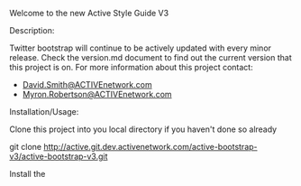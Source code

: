 Welcome to the new Active Style Guide V3

Description:

Twitter bootstrap will continue to be actively updated with every minor release. Check the version.md document to find out the current version that this project is on. For more information about this project contact:
- David.Smith@ACTIVEnetwork.com
- Myron.Robertson@ACTIVEnetwork.com


Installation/Usage:

Clone this project into you local directory if you haven't done so already

git clone http://active.git.dev.activenetwork.com/active-bootstrap-v3/active-bootstrap-v3.git

Install the 